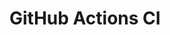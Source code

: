 # GitHub Actions CI













































































































































































































































































































































































































































































































































































































































































































































































































































































































































































































































































































































































































































































































































































































































































































































































































































































































































































































































































































































































































































































































































































































































































































































































































































































































































































































































































































































































































































































































































































































































































































































































































































































































































































































































































































































































































































